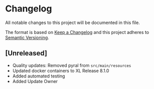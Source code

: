 # Changelog
All notable changes to this project will be documented in this file.

The format is based on [Keep a Changelog](http://keepachangelog.com/en/1.0.0/)
and this project adheres to [Semantic Versioning](http://semver.org/spec/v2.0.0.html).


## [Unreleased]
- Quality updates: Removed pyral from `src/main/resources`
- Updated docker containers to XL Release 8.1.0
- Added automated testing
- Added Update Owner
